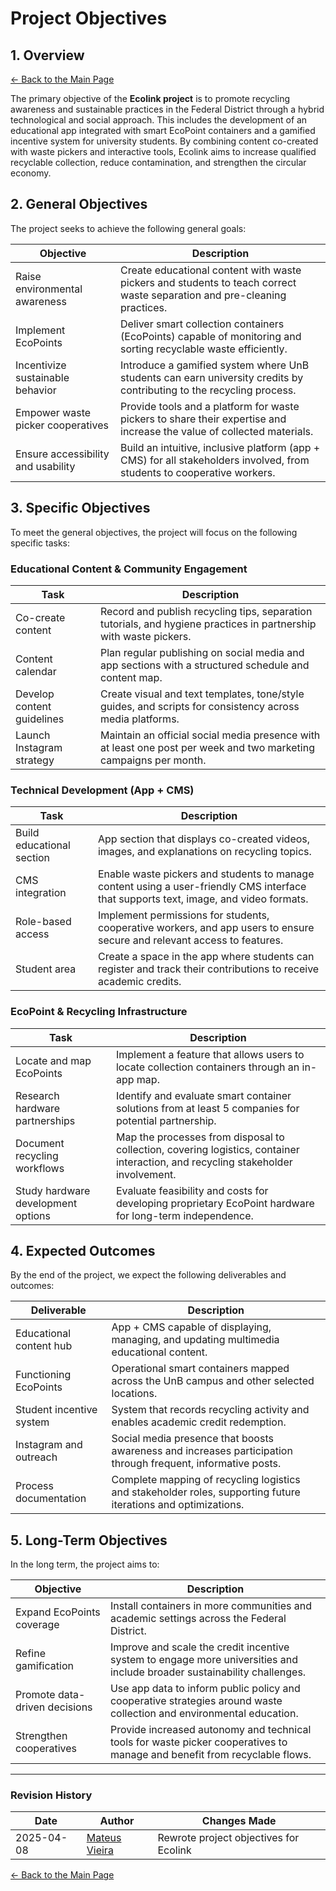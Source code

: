 # Project Objectives

## 1. Overview

[← Back to the Main Page](../../index.md)

The primary objective of the **Ecolink project** is to promote recycling awareness and sustainable practices in the Federal District through a hybrid technological and social approach. This includes the development of an educational app integrated with smart EcoPoint containers and a gamified incentive system for university students. By combining content co-created with waste pickers and interactive tools, Ecolink aims to increase qualified recyclable collection, reduce contamination, and strengthen the circular economy.

## 2. General Objectives

The project seeks to achieve the following general goals:

| Objective                          | Description                                                                                                              |
| ---------------------------------- | ------------------------------------------------------------------------------------------------------------------------ |
| Raise environmental awareness      | Create educational content with waste pickers and students to teach correct waste separation and pre-cleaning practices. |
| Implement EcoPoints                | Deliver smart collection containers (EcoPoints) capable of monitoring and sorting recyclable waste efficiently.          |
| Incentivize sustainable behavior   | Introduce a gamified system where UnB students can earn university credits by contributing to the recycling process.     |
| Empower waste picker cooperatives  | Provide tools and a platform for waste pickers to share their expertise and increase the value of collected materials.   |
| Ensure accessibility and usability | Build an intuitive, inclusive platform (app + CMS) for all stakeholders involved, from students to cooperative workers.  |

## 3. Specific Objectives

To meet the general objectives, the project will focus on the following specific tasks:

### Educational Content & Community Engagement

| Task                       | Description                                                                                                       |
| -------------------------- | ----------------------------------------------------------------------------------------------------------------- |
| Co-create content          | Record and publish recycling tips, separation tutorials, and hygiene practices in partnership with waste pickers. |
| Content calendar           | Plan regular publishing on social media and app sections with a structured schedule and content map.              |
| Develop content guidelines | Create visual and text templates, tone/style guides, and scripts for consistency across media platforms.          |
| Launch Instagram strategy  | Maintain an official social media presence with at least one post per week and two marketing campaigns per month. |

### Technical Development (App + CMS)

| Task                      | Description                                                                                                                           |
| ------------------------- | ------------------------------------------------------------------------------------------------------------------------------------- |
| Build educational section | App section that displays co-created videos, images, and explanations on recycling topics.                                            |
| CMS integration           | Enable waste pickers and students to manage content using a user-friendly CMS interface that supports text, image, and video formats. |
| Role-based access         | Implement permissions for students, cooperative workers, and app users to ensure secure and relevant access to features.              |
| Student area              | Create a space in the app where students can register and track their contributions to receive academic credits.                      |

### EcoPoint & Recycling Infrastructure

| Task                               | Description                                                                                                                      |
| ---------------------------------- | -------------------------------------------------------------------------------------------------------------------------------- |
| Locate and map EcoPoints           | Implement a feature that allows users to locate collection containers through an in-app map.                                     |
| Research hardware partnerships     | Identify and evaluate smart container solutions from at least 5 companies for potential partnership.                             |
| Document recycling workflows       | Map the processes from disposal to collection, covering logistics, container interaction, and recycling stakeholder involvement. |
| Study hardware development options | Evaluate feasibility and costs for developing proprietary EcoPoint hardware for long-term independence.                          |

## 4. Expected Outcomes

By the end of the project, we expect the following deliverables and outcomes:

| Deliverable              | Description                                                                                                    |
| ------------------------ | -------------------------------------------------------------------------------------------------------------- |
| Educational content hub  | App + CMS capable of displaying, managing, and updating multimedia educational content.                        |
| Functioning EcoPoints    | Operational smart containers mapped across the UnB campus and other selected locations.                        |
| Student incentive system | System that records recycling activity and enables academic credit redemption.                                 |
| Instagram and outreach   | Social media presence that boosts awareness and increases participation through frequent, informative posts.   |
| Process documentation    | Complete mapping of recycling logistics and stakeholder roles, supporting future iterations and optimizations. |

## 5. Long-Term Objectives

In the long term, the project aims to:

| Objective                     | Description                                                                                                               |
| ----------------------------- | ------------------------------------------------------------------------------------------------------------------------- |
| Expand EcoPoints coverage     | Install containers in more communities and academic settings across the Federal District.                                 |
| Refine gamification           | Improve and scale the credit incentive system to engage more universities and include broader sustainability challenges.  |
| Promote data-driven decisions | Use app data to inform public policy and cooperative strategies around waste collection and environmental education.      |
| Strengthen cooperatives       | Provide increased autonomy and technical tools for waste picker cooperatives to manage and benefit from recyclable flows. |

---

### Revision History

| Date       | Author                                     | Changes Made                           |
| ---------- | ------------------------------------------ | -------------------------------------- |
| 2025-04-08 | [Mateus Vieira](https://github.com/matix0) | Rewrote project objectives for Ecolink |

[← Back to the Main Page](../../index.md)
